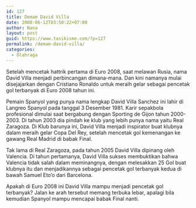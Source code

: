 ```yaml
---
id: 127
title: Demam David Villa
date: 2008-06-12T03:50:22+07:00
author: Nana
layout: post
guid: https://www.tasikisme.com/?p=127
permalink: /demam-david-villa/
categories:
  - Olahraga
---
```

Setelah mencetak hattrik pertama di Euro 2008, saat melawan Rusia, nama David Villa menjadi perbincangan dimana-mana. Dan kini namanya mulai disejajarkan dengan Cristiano Ronaldo untuk meraih gelar sebagai pencetak gol terbanyak di Euro 2008 tahun ini.

Pemain Spanyol yang punya nama lengkap David Villa Sanchez ini lahir di Langreo Spanyol pada tanggal 3 Desember 1981. Karir sepakbola profesional dimulai saat bergabung dengan Sporting de Gijon tahun 2000-2003. Di tahun 2003 dia pindah ke klub yang lebih punya nama yaitu Real Zaragoza. Di Klub barunya ini, David Villa menjadi inspirator buat klubnya dalam meraih gelar Copa Del Rey, setelah mencetak gol kemenangan ke gawang Real Madrid di babak Final.

Tak lama di Real Zaragoza, pada tahun 2005 David Villa dipinang oleh Valencia. Di tahun pertamanya, David Villa sukses membuktikan bahwa Valencia tidak salah dalam meminangnya, dengan melesakkan 25 Gol buat klubnya itu dan menjadikannya sebagai pencetak gol terbanyak kedua di bawah Samuel Eto’o dari Barcelona.

Apakah di Euro 2008 ini David Villa mampu menjadi pencetak gol terbanyak? Jalan ke arah tersebut memang terbuka lebar, apalagi bila kemudian Spanyol mampu mencapai babak Final nanti.
